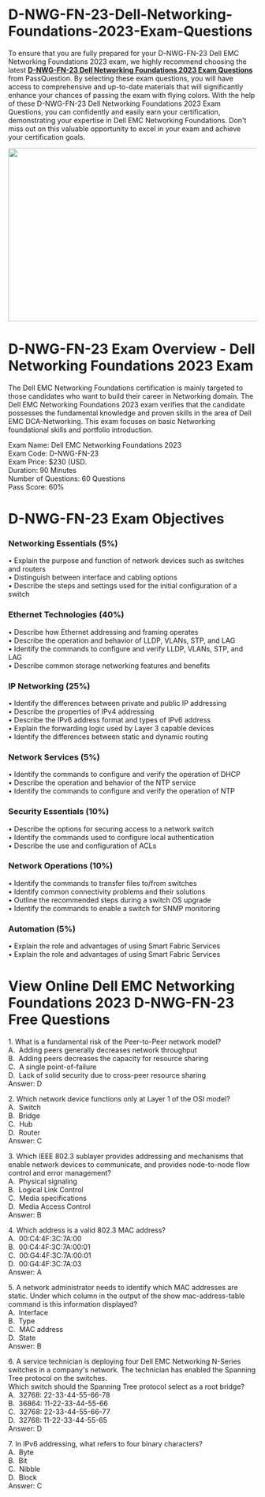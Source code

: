 # D-NWG-FN-23-Dell-Networking-Foundations-2023-Exam-Questions
<p>To ensure that you are fully prepared for your D-NWG-FN-23 Dell EMC Networking Foundations 2023 exam, we highly recommend choosing the latest <strong><a href="https://www.passquestion.com/d-nwg-fn-23.html">D-NWG-FN-23 Dell Networking Foundations 2023 Exam Questions</a></strong> from PassQuestion. By selecting these exam questions, you will have access to comprehensive and up-to-date materials that will significantly enhance your chances of passing the exam with flying colors. With the help of these D-NWG-FN-23 Dell Networking Foundations 2023 Exam Questions, you can confidently and easily earn your certification, demonstrating your expertise in Dell EMC Networking Foundations. Don&#39;t miss out on this valuable opportunity to excel in your exam and achieve your certification goals.</p>

<p><img alt="" src="https://www.passquestion.com/uploads/pqcom/images/20231017/515454484c64f44030c0b72176ab692a.png" style="height:351px; width:618px" /></p>

<h1>D-NWG-FN-23 Exam Overview - Dell Networking Foundations 2023 Exam</h1>

<p>The Dell EMC Networking Foundations certification is mainly targeted to those candidates who want to build their career in Networking domain. The Dell EMC Networking Foundations 2023 exam verifies that the candidate possesses the fundamental knowledge and proven skills in the area of Dell EMC DCA-Networking. This exam focuses on basic Networking foundational skills and portfolio introduction.</p>

<p>Exam Name: Dell EMC Networking Foundations 2023<br />
Exam Code: D-NWG-FN-23<br />
Exam Price: $230 (USD.&nbsp;<br />
Duration: 90 Minutes<br />
Number of Questions: 60 Questions<br />
Pass Score: 60%&nbsp;</p>

<h1>D-NWG-FN-23 Exam Objectives</h1>

<h3>Networking Essentials (5%)</h3>

<p>&bull; Explain the purpose and function of network devices such as switches and routers<br />
&bull; Distinguish between interface and cabling options<br />
&bull; Describe the steps and settings used for the initial configuration of a switch</p>

<h3>Ethernet Technologies (40%)</h3>

<p>&bull; Describe how Ethernet addressing and framing operates<br />
&bull; Describe the operation and behavior of LLDP, VLANs, STP, and LAG<br />
&bull; Identify the commands to configure and verify LLDP, VLANs, STP, and LAG<br />
&bull; Describe common storage networking features and benefits</p>

<h3>IP Networking (25%)</h3>

<p>&bull; Identify the differences between private and public IP addressing<br />
&bull; Describe the properties of IPv4 addressing<br />
&bull; Describe the IPv6 address format and types of IPv6 address<br />
&bull; Explain the forwarding logic used by Layer 3 capable devices<br />
&bull; Identify the differences between static and dynamic routing</p>

<h3>Network Services (5%)</h3>

<p>&bull; Identify the commands to configure and verify the operation of DHCP<br />
&bull; Describe the operation and behavior of the NTP service<br />
&bull; Identify the commands to configure and verify the operation of NTP</p>

<h3>Security Essentials (10%)</h3>

<p>&bull; Describe the options for securing access to a network switch<br />
&bull; Identify the commands used to configure local authentication<br />
&bull; Describe the use and configuration of ACLs</p>

<h3>Network Operations (10%)</h3>

<p>&bull; Identify the commands to transfer files to/from switches<br />
&bull; Identify common connectivity problems and their solutions<br />
&bull; Outline the recommended steps during a switch OS upgrade<br />
&bull; Identify the commands to enable a switch for SNMP monitoring</p>

<h3>Automation (5%)</h3>

<p>&bull; Explain the role and advantages of using Smart Fabric Services<br />
&bull; Explain the role and advantages of using Smart Fabric Services</p>

<h1>View Online Dell EMC Networking Foundations 2023 D-NWG-FN-23 Free Questions</h1>

<p>1. What is a fundamental risk of the Peer-to-Peer network model?<br />
A. &nbsp;Adding peers generally decreases network throughput<br />
B. &nbsp;Adding peers decreases the capacity for resource sharing<br />
C. &nbsp;A single point-of-failure<br />
D. &nbsp;Lack of solid security due to cross-peer resource sharing<br />
Answer: D</p>

<p>2. Which network device functions only at Layer 1 of the OSI model?<br />
A. &nbsp;Switch<br />
B. &nbsp;Bridge<br />
C. &nbsp;Hub<br />
D. &nbsp;Router<br />
Answer: C</p>

<p>3. Which IEEE 802.3 sublayer provides addressing and mechanisms that enable network devices to communicate, and provides node-to-node flow control and error management?<br />
A. &nbsp;Physical signaling<br />
B. &nbsp;Logical Link Control<br />
C. &nbsp;Media specifications<br />
D. &nbsp;Media Access Control<br />
Answer: B</p>

<p>4. Which address is a valid 802.3 MAC address?<br />
A. &nbsp;00:C4:4F:3C:7A:00<br />
B. &nbsp;00:C4:4F:3C:7A:00:01<br />
C. &nbsp;00:G4:4F:3C:7A:00:01<br />
D. &nbsp;00:G4:4F:3C:7A:03<br />
Answer: A</p>

<p>5. A network administrator needs to identify which MAC addresses are static. Under which column in the output of the show mac-address-table command is this information displayed?<br />
A. &nbsp;Interface<br />
B. &nbsp;Type<br />
C. &nbsp;MAC address<br />
D. &nbsp;State<br />
Answer: B</p>

<p>6. A service technician is deploying four Dell EMC Networking N-Series switches in a company&#39;s network. The technician has enabled the Spanning Tree protocol on the switches.<br />
Which switch should the Spanning Tree protocol select as a root bridge?<br />
A. &nbsp;32768: 22-33-44-55-66-78<br />
B. &nbsp;36864: 11-22-33-44-55-66<br />
C. &nbsp;32768: 22-33-44-55-66-77<br />
D. &nbsp;32768: 11-22-33-44-55-65<br />
Answer: D</p>

<p>7. In IPv6 addressing, what refers to four binary characters?<br />
A. &nbsp;Byte<br />
B. &nbsp;Bit<br />
C. &nbsp;Nibble<br />
D. &nbsp;Block<br />
Answer: C</p>
